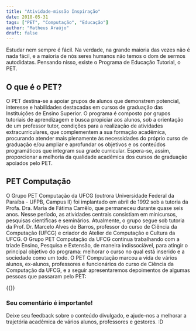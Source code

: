 ```yaml
---
title: "Atividade-missão Inspiração"
date: 2018-05-31
tags: ["PET", "Computação", "Educação"]
author: "Matheus Araújo"
draft: false
---
```


Estudar nem sempre é fácil. Na verdade, na grande maioria das vezes não é nada fácil, e a maioria de nós seres humanos não temos o dom de sermos autodidatas. Pensando nisso, existe o Programa de Educação Tutorial, o PET.

## O que é o PET?

O PET destina-se a apoiar grupos de alunos que demonstrem potencial, interesse e habilidades destacadas em cursos de graduação das Instituições de Ensino Superior. O programa é composto por grupos tutoriais de aprendizagem e busca propiciar aos alunos, sob a orientação de um professor tutor, condições para a realização de atividades extracurriculares, que complementem a sua formação acadêmica, procurando atender mais plenamente às necessidades do próprio curso de graduação e/ou ampliar e aprofundar os objetivos e os conteúdos programáticos que integram sua grade curricular. Espera-se, assim, proporcionar a melhoria da qualidade acadêmica dos cursos de graduação apoiados pelo PET.

## PET Computação

O Grupo PET Computação da UFCG (outrora Universidade Federal da Paraíba - UFPB, Campus II) foi implantado em abril de 1992 sob a tutoria da Profa. Dra. Maria de Fátima Camêlo, que permaneceu durante quase seis anos. Nesse período, as atividades centrais consistiam em minicursos, pesquisas científicas e seminários. Atualmente, o grupo segue sob tutoria da Prof. Dr. Marcelo Alves de Barros, professor do curso de Ciência da Computação (UFCG) e criador do Atelier de Computação e Cultura da UFCG.
O Grupo PET Computação da UFCG continua trabalhando com a tríade Ensino, Pesquisa e Extensão, de maneira indissociável, para atingir o principal objetivo do programa: melhorar o curso no qual está inserido e a sociedade como um todo.
O PET Computação marcou a vida de vários alunos, ex-alunos, professores e funcionários do curso de Ciência da Computação da UFCG, e a seguir apresentaremos depoimentos de algumas pessoas que passaram pelo PET:

{{<youtube hRezta6mdFI>}}

### Seu comentário é importante!

Deixe seu feedback sobre o conteúdo divulgado, e ajude-nos a melhorar a trajetória acadêmica de vários alunos, professores e gestores. :D


